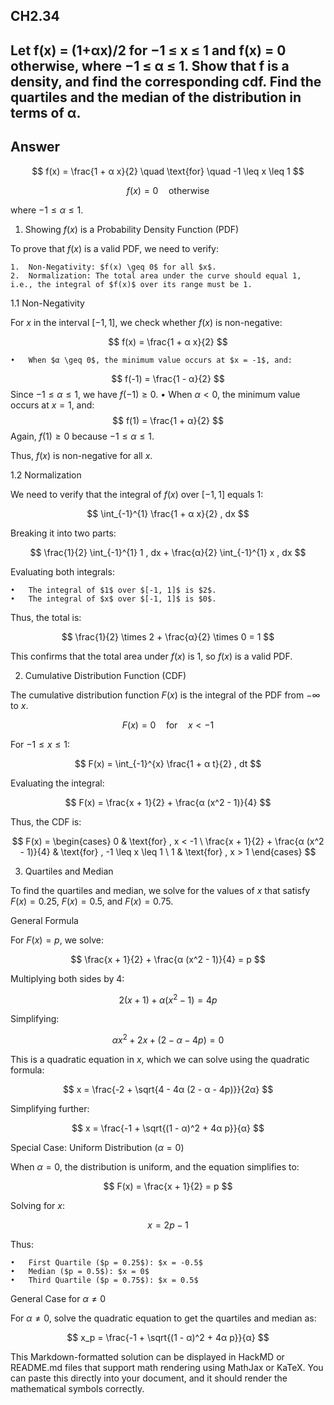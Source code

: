 ## CH2.34
## Let f(x) = (1+αx)/2 for −1 ≤ x ≤ 1 and f(x) = 0 otherwise, where −1 ≤ α ≤ 1. Show that f is a density, and find the corresponding cdf. Find the quartiles and the median of the distribution in terms of α.

## Answer 

$$
f(x) = \frac{1 + α x}{2} \quad \text{for} \quad -1 \leq x \leq 1
$$

$$
f(x) = 0 \quad \text{otherwise}
$$

where $-1 \leq α \leq 1$.

1. Showing $f(x)$ is a Probability Density Function (PDF)

To prove that $f(x)$ is a valid PDF, we need to verify:

	1.	Non-Negativity: $f(x) \geq 0$ for all $x$.
	2.	Normalization: The total area under the curve should equal 1, i.e., the integral of $f(x)$ over its range must be 1.

1.1 Non-Negativity

For $x$ in the interval $[-1, 1]$, we check whether $f(x)$ is non-negative:

$$
f(x) = \frac{1 + α x}{2}
$$

	•	When $α \geq 0$, the minimum value occurs at $x = -1$, and:
$$
f(-1) = \frac{1 - α}{2}
$$
Since $-1 \leq α \leq 1$, we have $f(-1) \geq 0$.
	•	When $α < 0$, the minimum value occurs at $x = 1$, and:
$$
f(1) = \frac{1 + α}{2}
$$
Again, $f(1) \geq 0$ because $-1 \leq α \leq 1$.

Thus, $f(x)$ is non-negative for all $x$.

1.2 Normalization

We need to verify that the integral of $f(x)$ over $[-1, 1]$ equals 1:

$$
\int_{-1}^{1} \frac{1 + α x}{2} , dx
$$

Breaking it into two parts:

$$
\frac{1}{2} \int_{-1}^{1} 1 , dx + \frac{α}{2} \int_{-1}^{1} x , dx
$$

Evaluating both integrals:

	•	The integral of $1$ over $[-1, 1]$ is $2$.
	•	The integral of $x$ over $[-1, 1]$ is $0$.

Thus, the total is:

$$
\frac{1}{2} \times 2 + \frac{α}{2} \times 0 = 1
$$

This confirms that the total area under $f(x)$ is 1, so $f(x)$ is a valid PDF.

2. Cumulative Distribution Function (CDF)

The cumulative distribution function $F(x)$ is the integral of the PDF from $-\infty$ to $x$.

$$
F(x) = 0 \quad \text{for} \quad x < -1
$$

For $-1 \leq x \leq 1$:

$$
F(x) = \int_{-1}^{x} \frac{1 + α t}{2} , dt
$$

Evaluating the integral:

$$
F(x) = \frac{x + 1}{2} + \frac{α (x^2 - 1)}{4}
$$

Thus, the CDF is:

$$
F(x) =
\begin{cases}
0 & \text{for} , x < -1 \
\frac{x + 1}{2} + \frac{α (x^2 - 1)}{4} & \text{for} , -1 \leq x \leq 1 \
1 & \text{for} , x > 1
\end{cases}
$$

3. Quartiles and Median

To find the quartiles and median, we solve for the values of $x$ that satisfy $F(x) = 0.25$, $F(x) = 0.5$, and $F(x) = 0.75$.

General Formula

For $F(x) = p$, we solve:

$$
\frac{x + 1}{2} + \frac{α (x^2 - 1)}{4} = p
$$

Multiplying both sides by 4:

$$
2(x + 1) + α (x^2 - 1) = 4p
$$

Simplifying:

$$
α x^2 + 2x + (2 - α - 4p) = 0
$$

This is a quadratic equation in $x$, which we can solve using the quadratic formula:

$$
x = \frac{-2 + \sqrt{4 - 4α (2 - α - 4p)}}{2α}
$$

Simplifying further:

$$
x = \frac{-1 + \sqrt{(1 - α)^2 + 4α p}}{α}
$$

Special Case: Uniform Distribution ($α = 0$)

When $α = 0$, the distribution is uniform, and the equation simplifies to:

$$
F(x) = \frac{x + 1}{2} = p
$$

Solving for $x$:

$$
x = 2p - 1
$$

Thus:

	•	First Quartile ($p = 0.25$): $x = -0.5$
	•	Median ($p = 0.5$): $x = 0$
	•	Third Quartile ($p = 0.75$): $x = 0.5$

General Case for $α \neq 0$

For $α \neq 0$, solve the quadratic equation to get the quartiles and median as:

$$
x_p = \frac{-1 + \sqrt{(1 - α)^2 + 4α p}}{α}
$$

This Markdown-formatted solution can be displayed in HackMD or README.md files that support math rendering using MathJax or KaTeX. You can paste this directly into your document, and it should render the mathematical symbols correctly.
